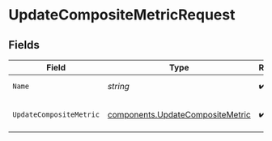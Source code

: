 # UpdateCompositeMetricRequest


## Fields

| Field                                                                                | Type                                                                                 | Required                                                                             | Description                                                                          |
| ------------------------------------------------------------------------------------ | ------------------------------------------------------------------------------------ | ------------------------------------------------------------------------------------ | ------------------------------------------------------------------------------------ |
| `Name`                                                                               | *string*                                                                             | :heavy_check_mark:                                                                   | The metric name                                                                      |
| `UpdateCompositeMetric`                                                              | [components.UpdateCompositeMetric](../../models/components/updatecompositemetric.md) | :heavy_check_mark:                                                                   | Metric properties to update                                                          |
